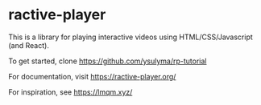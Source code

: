 # ractive-player

This is a library for playing interactive videos using HTML/CSS/Javascript (and React).

To get started, clone https://github.com/ysulyma/rp-tutorial

For documentation, visit https://ractive-player.org/

For inspiration, see https://lmqm.xyz/
